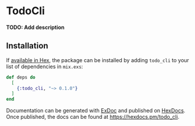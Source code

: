 # TodoCli

**TODO: Add description**

## Installation

If [available in Hex](https://hex.pm/docs/publish), the package can be installed
by adding `todo_cli` to your list of dependencies in `mix.exs`:

```elixir
def deps do
  [
    {:todo_cli, "~> 0.1.0"}
  ]
end
```

Documentation can be generated with [ExDoc](https://github.com/elixir-lang/ex_doc)
and published on [HexDocs](https://hexdocs.pm). Once published, the docs can
be found at <https://hexdocs.pm/todo_cli>.

